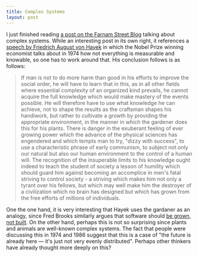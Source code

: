 ```yaml
---
title: Complex Systems
layout: post
---
```


I just finished reading [a post on the Farnam Street Blog](https://www.farnamstreetblog.com/2017/02/cascade-of-sand-complex-systems/)
talking about complex systems. While an interesting post in its own right, it references a
[speech by Friedrich August von Hayek](http://www.nobelprize.org/nobel_prizes/economic-sciences/laureates/1974/hayek-lecture.html)
in which the Nobel Prize winning economist talks about in 1974 how not everything is measurable and knowable,
so one has to work around that. His conclusion follows is as follows:


> If man is not to do more harm than good in his efforts to improve the social order, he will have to 
> learn that in this, as in all other fields where essential complexity of an organized kind prevails,
> he cannot acquire the full knowledge which would make mastery of the events possible. He will therefore
> have to use what knowledge he can achieve, not to shape the results as the craftsman shapes his handiwork,
> but rather to cultivate a growth by providing the appropriate environment, in the manner in which the gardener
> does this for his plants. There is danger in the exuberant feeling of ever growing power which the advance of
> the physical sciences has engendered and which tempts man to try, "dizzy with success", to use a characteristic
> phrase of early communism, to subject not only our natural but also our human environment to the control of a
> human will. The recognition of the insuperable limits to his knowledge ought indeed to teach the student of
> society a lesson of humility which should guard him against becoming an accomplice in men's fatal striving
> to control society - a striving which makes him not only a tyrant over his fellows, but which may well make him
> the destroyer of a civilization which no brain has designed but which has grown from the free efforts of millions
> of individuals.


One the one hand, it is very interesting that Hayek uses the gardaner as an analogy, since Fred Brooks similarly argues that
software should [be grown, not built](http://worrydream.com/refs/Brooks-NoSilverBullet.pdf). On the other hand, perhaps this
is not so surprising since plants and animals are well-known complex systems. The fact that people were discussing this
in 1974 and 1986 suggest that this is a case of "the future is already here — it's just not very evenly distributed". Perhaps
other thinkers have already thought more deeply on this?
